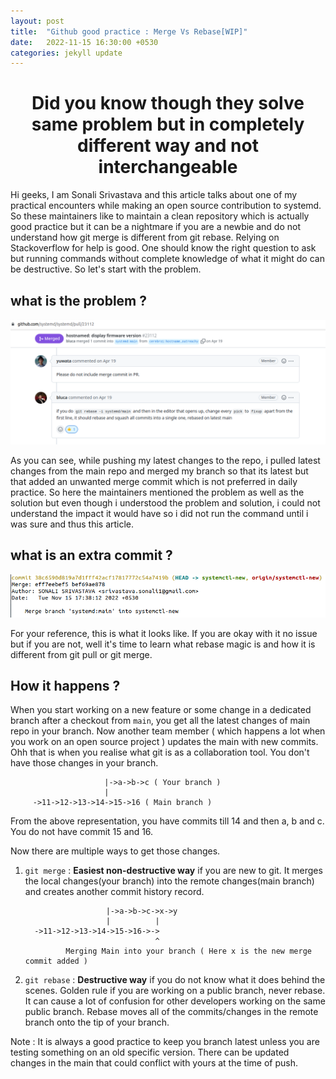 ```yaml
---
layout: post
title:  "Github good practice : Merge Vs Rebase[WIP]"
date:   2022-11-15 16:30:00 +0530
categories: jekyll update
---
```

<p align="center">
  <h1 align="center">Did you know though they solve same problem but in
completely different way and not interchangeable</h1>
</p>

Hi geeks, I am Sonali Srivastava and this article talks about one of my
practical encounters while making an open source contribution to systemd. So
these maintainers like to maintain a clean repository which is actually good
practice but it can be a nightmare if you are a newbie and do not understand
how git merge is different from git rebase.
Relying on Stackoverflow for help is good. One should know the right question
to ask but running commands without complete knowledge of what it might do can
be destructive. So let's start with the problem.

## what is the problem ?

![github-merge-commit-pr](/assets/github-problem-rebase-merge.png)

As you can see, while pushing my latest changes to the repo, i pulled latest
changes from the main repo and merged my branch so that its latest
but that added an unwanted merge commit which is not preferred in daily
practice. So here the maintainers mentioned the problem as well as the solution
but even though i understood the problem and solution, i could not understand
the impact it would have so i did not run the command until i was sure and thus
this article.

## what is an extra commit ?

![github-extra-commit](/assets/github-extra-commit.png)

For your reference, this is what it looks like. If you are okay with it no
issue but if you are not, well it's time to learn what rebase magic is and how
it is different from git pull or git merge.

## How it happens ?

When you start working on a new feature or some change in a dedicated branch
after a checkout from `main`, you get all the latest changes of main repo in
your branch. Now another team member ( which happens a lot when you work on an
open source project ) updates the main with new commits. Ohh that is when you
realise what git is as a collaboration tool. You don't have those changes in
your branch.

                         |->a->b->c ( Your branch )
                         |
         ->11->12->13->14->15->16 ( Main branch )

From the above representation, you have commits till 14 and then a, b and c.
You do not have commit 15 and 16.

Now there are multiple ways to get those changes.

1. `git merge` : **Easiest non-destructive way** if you are new to
git. It merges the local changes(your branch) into the remote changes(main
branch) and creates another commit history record.


                         |->a->b->c->x->y
                         |          |
         ->11->12->13->14->15->16->-> 
                                    ^
                Merging Main into your branch ( Here x is the new merge commit added )

2. `git rebase` : **Destructive way** if you do not know what it does behind
the scenes. Golden rule if you are working on a public branch, never rebase. It
can cause a lot of confusion for other developers working on the same public
branch. Rebase moves all of the commits/changes in the remote branch onto the
tip of your branch.

Note : It is always a good practice to keep you branch latest unless you are
testing something on an old specific version. There can be updated changes in
the main that could conflict with yours at the time of push.


